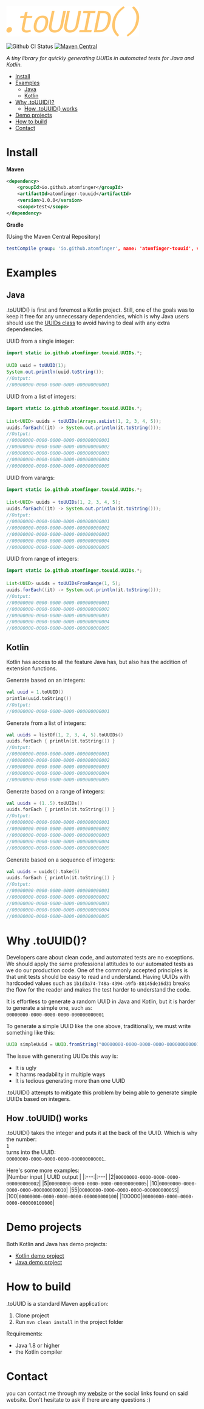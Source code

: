 <img src="/images/logo.png" width="350">

![Github CI Status](https://github.com/atomfinger/toUUID/workflows/Main%20build/badge.svg)
[![Maven Central](https://maven-badges.herokuapp.com/maven-central/io.github.atomfinger/atomfinger-touuid/badge.svg)](https://maven-badges.herokuapp.com/maven-central/io.github.atomfinger/atomfinger-touuid)

_A tiny library for quickly generating UUIDs in automated tests for Java and Kotlin._

- [Install](#install)
- [Examples](#examples)
  - [Java](#java)
  - [Kotlin](#kotlin)
- [Why .toUUID()?](#why-touuid)
  - [How .toUUID() works](#how-touuid-works)
- [Demo projects](#demo-projects)
- [How to build](#how-to-build)
- [Contact](#contact)

# Install

**Maven**

```xml
<dependency>
    <groupId>io.github.atomfinger</groupId>
    <artifactId>atomfinger-touuid</artifactId>
    <version>1.0.0</version>
    <scope>test</scope>
</dependency>
```

**Gradle**

(Using the Maven Central Repository)

```yml
testCompile group: 'io.github.atomfinger', name: 'atomfinger-touuid', version: '1.0.0'
```

# Examples

## Java

.toUUID() is first and foremost a Kotlin project. Still, one of the goals was to keep it free for any unnecessary dependencies, which is why Java users should use the [UUIDs class](src/main/java/io/github/atomfinger/touuid/UUIDs.java) to avoid having to deal with any extra dependencies.

UUID from a single integer:

```java
import static io.github.atomfinger.touuid.UUIDs.*;

UUID uuid = toUUID(1);
System.out.println(uuid.toString());
//Output:
//00000000-0000-0000-0000-000000000001
```

UUID from a list of integers:

```java
import static io.github.atomfinger.touuid.UUIDs.*;

List<UUID> uuids = toUUIDs(Arrays.asList(1, 2, 3, 4, 5));
uuids.forEach((it) -> System.out.println(it.toString()));
//Output:
//00000000-0000-0000-0000-000000000001
//00000000-0000-0000-0000-000000000002
//00000000-0000-0000-0000-000000000003
//00000000-0000-0000-0000-000000000004
//00000000-0000-0000-0000-000000000005
```

UUID from varargs:

```java
import static io.github.atomfinger.touuid.UUIDs.*;

List<UUID> uuids = toUUIDs(1, 2, 3, 4, 5);
uuids.forEach((it) -> System.out.println(it.toString()));
//Output:
//00000000-0000-0000-0000-000000000001
//00000000-0000-0000-0000-000000000002
//00000000-0000-0000-0000-000000000003
//00000000-0000-0000-0000-000000000004
//00000000-0000-0000-0000-000000000005
```

UUID from range of integers:

```Java
import static io.github.atomfinger.touuid.UUIDs.*;

List<UUID> uuids = toUUIDsFromRange(1, 5);
uuids.forEach((it) -> System.out.println(it.toString()));
//Output:
//00000000-0000-0000-0000-000000000001
//00000000-0000-0000-0000-000000000002
//00000000-0000-0000-0000-000000000003
//00000000-0000-0000-0000-000000000004
//00000000-0000-0000-0000-000000000005
```

## Kotlin

Kotlin has access to all the feature Java has, but also has the addition of extension functions.

Generate based on an integers:

```kotlin
val uuid = 1.toUUID()
println(uuid.toString())
//Output:
//00000000-0000-0000-0000-000000000001
```

Generate from a list of integers:

```kotlin
val uuids = listOf(1, 2, 3, 4, 5).toUUIDs()
uuids.forEach { println(it.toString()) }
//Output:
//00000000-0000-0000-0000-000000000001
//00000000-0000-0000-0000-000000000002
//00000000-0000-0000-0000-000000000003
//00000000-0000-0000-0000-000000000004
//00000000-0000-0000-0000-000000000005
```

Generate based on a range of integers:

```kotlin
val uuids = (1..5).toUUIDs()
uuids.forEach { println(it.toString()) }
//Output:
//00000000-0000-0000-0000-000000000001
//00000000-0000-0000-0000-000000000002
//00000000-0000-0000-0000-000000000003
//00000000-0000-0000-0000-000000000004
//00000000-0000-0000-0000-000000000005
```

Generate based on a sequence of integers:

```kotlin
val uuids = uuids().take(5)
uuids.forEach { println(it.toString()) }
//Output:
//00000000-0000-0000-0000-000000000001
//00000000-0000-0000-0000-000000000002
//00000000-0000-0000-0000-000000000003
//00000000-0000-0000-0000-000000000004
//00000000-0000-0000-0000-000000000005
```

# Why .toUUID()?

Developers care about clean code, and automated tests are no exceptions. We should apply the same professional attitudes to our automated tests as we do our production code.
One of the commonly accepted principles is that unit tests should be easy to read and understand. Having UUIDs with hardcoded values such as `1b1d3a74-748a-4394-a9fb-88145de16d31` breaks the flow for the reader and makes the test harder to understand the code.

It is effortless to generate a random UUID in Java and Kotlin, but it is harder to generate a simple one, such as:  
`00000000-0000-0000-0000-000000000001`

To generate a simple UUID like the one above, traditionally, we must write something like this:

```java
UUID simpleUuid = UUID.fromString("00000000-0000-0000-0000-000000000001");
```

The issue with generating UUIDs this way is:

- It is ugly
- It harms readability in multiple ways
- It is tedious generating more than one UUID

.toUUID() attempts to mitigate this problem by being able to generate simple UUIDs based on integers.

## How .toUUID() works

.toUUID() takes the integer and puts it at the back of the UUID. Which is why the number:  
`1`  
turns into the UUID:  
`00000000-0000-0000-0000-000000000001`.

Here's some more examples:  
|Number input | UUID output |
|:---:|:---|
|2|`00000000-0000-0000-0000-000000000002`|
|5|`00000000-0000-0000-0000-000000000005`|
|10|`00000000-0000-0000-0000-000000000010`|
|55|`00000000-0000-0000-0000-000000000055`|
|100|`00000000-0000-0000-0000-000000000100`|
|100000|`00000000-0000-0000-0000-000000100000`|



# Demo projects

Both Kotlin and Java has demo projects:

- [Kotlin demo project](demo/kotlin-demo/)
- [Java demo project](demo/java-demo/)

# How to build

.toUUID is a standard Maven application:

1. Clone project
1. Run `mvn clean install` in the project folder

Requirements:

- Java 1.8 or higher
- the Kotlin compiler

# Contact

you can contact me through my [website](https://jmgundersen.com) or the social links found on said website. Don't hesitate to ask if there are any questions :)
